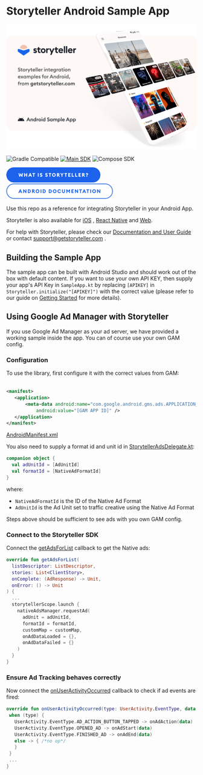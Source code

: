 # Storyteller Android Sample App

<a href="https://getstoryteller.com" target="_blank">
  <img alt="Storyteller integration examples for Android, from getstoryteller.com" src="/img/readme-cover.png">
</a>

![Gradle Compatible](https://img.shields.io/badge/Gradle%20Compatible-green?logo=gradle) [![Main SDK](https://badgen.net/github/tag/getstoryteller/storyteller-sample-android?label=latest+release&)](https://github.com/getstoryteller/storyteller-sample-android/tags) ![Compose SDK](https://img.shields.io/badge/dynamic/json?color=blue&label=Compose%20SDK&query=name&url=https://api.razonyang.com/v1/github/tag/getstoryteller/storyteller-sample-android%3Fprefix=compose-)

<p>
  <a href="https://getstoryteller.com" target="_blank"><img alt="What is Storyteller?" src="/img/Storyteller-Btn-Active.png" height="40"></a>
  <a href="https://docs.getstoryteller.com/documents/android-sdk" target="_blank"><img alt="Storyteller Android Documentation" src="/img/Android-Documentation-Btn-Default.png" height="40"></a>
</p>

Use this repo as a reference for integrating Storyteller in your Android App.

Storyteller is also available for [iOS](https://github.com/getstoryteller/storyteller-sample-ios)
, [React Native](https://github.com/getstoryteller/storyteller-sdk-react-native)
and [Web](https://github.com/getstoryteller/storyteller-sample-web).

For help with Storyteller, please check
our [Documentation and User Guide](https://docs.getstoryteller.com/documents/) or
contact [support@getstoryteller.com](mailto:support@getstoryteller.com?Subject=Android%20Sample%20App)
.

## Building the Sample App

The sample app can be built with Android Studio and should work out of the box with default content.
If you want to use your own API KEY, then supply your app's API Key in `SampleApp.kt` by
replacing `[APIKEY]` in `Storyteller.initialize("[APIKEY]")` with the correct value (please refer to our guide
on [Getting Started](https://docs.getstoryteller.com/documents/android-sdk/GettingStarted#sdk-initialization)
for more details).

## Using Google Ad Manager with Storyteller

If you use Google Ad Manager as your ad server, we have provided a working sample inside the app.
You can of course use your own GAM config.

### Configuration

To use the library, first configure it with the correct values from GAM:

 ```xml

<manifest>
    <application>
        <meta-data android:name="com.google.android.gms.ads.APPLICATION_ID"
            android:value="[GAM APP ID]" />
    </application>
</manifest>
 ```

[AndroidManifest.xml](https://github.com/getstoryteller/storyteller-sample-android/blob/dbaf19569d2f219520f7aa0a074b24f05576a5b9/app/src/main/AndroidManifest.xml#L57)

You also need to supply a format id and unit id in [StorytellerAdsDelegate.kt](https://github.com/getstoryteller/storyteller-sample-android/blob/dbaf19569d2f219520f7aa0a074b24f05576a5b9/app/src/main/java/com/example/storytellerSampleAndroid/ads/StorytellerAdsDelegate.kt#L38):

```kotlin
companion object {
  val adUnitId = [AdUnitId]
  val formatId = [NativeAdFormatId]
}
```

where:

- `NativeAdFormatId` is the ID of the Native Ad Format
- `AdUnitId` is the Ad Unit set to traffic creative using the Native Ad Format

Steps above should be sufficient to see ads with you own GAM config.

### Connect to the Storyteller SDK

Connect the [getAdsForList](https://github.com/getstoryteller/storyteller-sample-android/blob/dbaf19569d2f219520f7aa0a074b24f05576a5b9/app/src/main/java/com/example/storytellerSampleAndroid/ads/StorytellerAdsDelegate.kt#L57) callback to get the Native ads:

```kotlin
override fun getAdsForList(
  listDescriptor: ListDescriptor,
  stories: List<ClientStory>,
  onComplete: (AdResponse) -> Unit,
  onError: () -> Unit
) {
  ...
  storytellerScope.launch {
    nativeAdsManager.requestAd(
      adUnit = adUnitId,
      formatId = formatId,
      customMap = customMap,
      onAdDataLoaded = {},
      onAdDataFailed = {}
    )
  }
}
```

### Ensure Ad Tracking behaves correctly

Now connect the [onUserActivityOccurred](https://github.com/getstoryteller/storyteller-sample-android/blob/dbaf19569d2f219520f7aa0a074b24f05576a5b9/app/src/main/java/com/example/storytellerSampleAndroid/ads/StorytellerAdsDelegate.kt#L125) callback to check if ad events are fired:

 ```kotlin
override fun onUserActivityOccurred(type: UserActivity.EventType, data: UserActivityData) {
  when (type) {
    UserActivity.EventType.AD_ACTION_BUTTON_TAPPED -> onAdAction(data)
    UserActivity.EventType.OPENED_AD -> onAdStart(data)
    UserActivity.EventType.FINISHED_AD -> onAdEnd(data)
    else -> { /*no op*/
    }
  }
  ...
}
 ```
